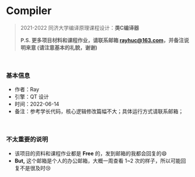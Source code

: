# Compiler
> 2021-2022 同济大学编译原理课程设计：**类C编译器**
>
> **P.S. 更多项目材料和课程作业，请联系邮箱 rayhuc@163.com，并备注说明来意 (请注意基本的礼貌，谢谢)**

<br/>

### 基本信息

- 作者：Ray
- 引擎：QT 设计
- 时间：2022-06-14
- 备注：参考学长代码，核心逻辑修改篇幅不大；具体运行方式请联系邮箱；

<br/>

### 不太重要的说明

- 该项目的资料和课程作业都是 **Free** 的，发到邮箱的我都会回复的:smile:
- **But,** 这个邮箱是个人的办公邮箱，大概一周查看 1~2 次的样子，所以可能回复不是很及时:cry:
